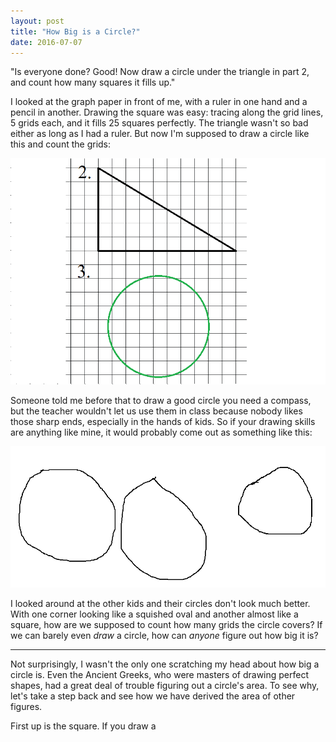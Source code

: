 ```yaml
---
layout: post
title: "How Big is a Circle?"
date: 2016-07-07
---
```


"Is everyone done? Good! Now draw a circle under the triangle in part 2, and count how many squares it fills up."

I looked at the graph paper in front of me, with a ruler in one hand and a pencil in another. Drawing the square was easy: tracing along the grid lines, 5 grids each, and it fills 25 squares perfectly. The triangle wasn't so bad either as long as I had a ruler. But now I'm supposed to draw a circle like this and count the grids:

![Grid Sheet](/images/circle/gridsheet.png)

Someone told me before that to draw a good circle you need a compass, but the teacher wouldn't let us use them in class because nobody likes those sharp ends, especially in the hands of kids. So if your drawing skills are anything like mine, it would probably come out as something like this:

![Bad Circle](/images/circle/badcircle.png)

I looked around at the other kids and their circles don't look much better. With one corner looking like a squished oval and another almost like a square, how are we supposed to count how many grids the circle covers? If we can barely even *draw* a circle, how can *anyone* figure out how big it is? 

------------------------------------------------------------------------------------------------------------------------------------

Not surprisingly, I wasn't the only one scratching my head about how big a circle is. Even the Ancient Greeks, who were masters of drawing perfect shapes, had a great deal of trouble figuring out a circle's area. To see why, let's take a step back and see how we have derived the area of other figures.

First up is the square. If you draw a 

